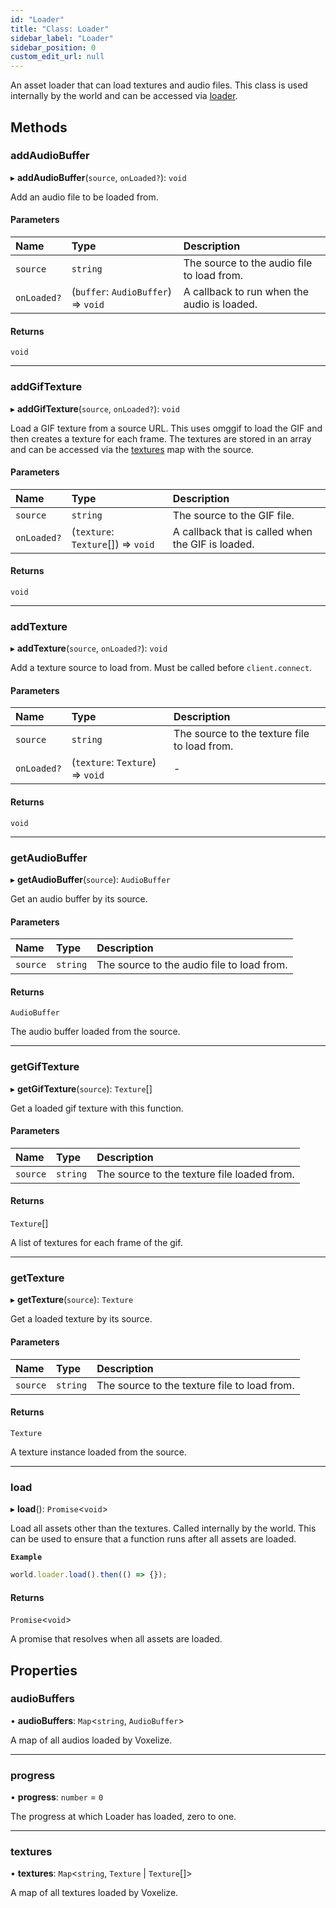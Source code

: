 ```yaml
---
id: "Loader"
title: "Class: Loader"
sidebar_label: "Loader"
sidebar_position: 0
custom_edit_url: null
---
```


An asset loader that can load textures and audio files. This class is used internally by the world
and can be accessed via [loader](World.md#loader-96).

## Methods

### addAudioBuffer

▸ **addAudioBuffer**(`source`, `onLoaded?`): `void`

Add an audio file to be loaded from.

#### Parameters

| Name | Type | Description |
| :------ | :------ | :------ |
| `source` | `string` | The source to the audio file to load from. |
| `onLoaded?` | (`buffer`: `AudioBuffer`) => `void` | A callback to run when the audio is loaded. |

#### Returns

`void`

___

### addGifTexture

▸ **addGifTexture**(`source`, `onLoaded?`): `void`

Load a GIF texture from a source URL. This uses omggif to load the GIF and then creates a
texture for each frame. The textures are stored in an array and can be accessed via the
[textures](Loader.md#textures-4) map with the source.

#### Parameters

| Name | Type | Description |
| :------ | :------ | :------ |
| `source` | `string` | The source to the GIF file. |
| `onLoaded?` | (`texture`: `Texture`[]) => `void` | A callback that is called when the GIF is loaded. |

#### Returns

`void`

___

### addTexture

▸ **addTexture**(`source`, `onLoaded?`): `void`

Add a texture source to load from. Must be called before `client.connect`.

#### Parameters

| Name | Type | Description |
| :------ | :------ | :------ |
| `source` | `string` | The source to the texture file to load from. |
| `onLoaded?` | (`texture`: `Texture`) => `void` | - |

#### Returns

`void`

___

### getAudioBuffer

▸ **getAudioBuffer**(`source`): `AudioBuffer`

Get an audio buffer by its source.

#### Parameters

| Name | Type | Description |
| :------ | :------ | :------ |
| `source` | `string` | The source to the audio file to load from. |

#### Returns

`AudioBuffer`

The audio buffer loaded from the source.

___

### getGifTexture

▸ **getGifTexture**(`source`): `Texture`[]

Get a loaded gif texture with this function.

#### Parameters

| Name | Type | Description |
| :------ | :------ | :------ |
| `source` | `string` | The source to the texture file loaded from. |

#### Returns

`Texture`[]

A list of textures for each frame of the gif.

___

### getTexture

▸ **getTexture**(`source`): `Texture`

Get a loaded texture by its source.

#### Parameters

| Name | Type | Description |
| :------ | :------ | :------ |
| `source` | `string` | The source to the texture file to load from. |

#### Returns

`Texture`

A texture instance loaded from the source.

___

### load

▸ **load**(): `Promise`<`void`\>

Load all assets other than the textures. Called internally by the world.
This can be used to ensure that a function runs after all assets are loaded.

**`Example`**

```ts
world.loader.load().then(() => {});
```

#### Returns

`Promise`<`void`\>

A promise that resolves when all assets are loaded.

## Properties

### audioBuffers

• **audioBuffers**: `Map`<`string`, `AudioBuffer`\>

A map of all audios loaded by Voxelize.

___

### progress

• **progress**: `number` = `0`

The progress at which Loader has loaded, zero to one.

___

### textures

• **textures**: `Map`<`string`, `Texture` \| `Texture`[]\>

A map of all textures loaded by Voxelize.
